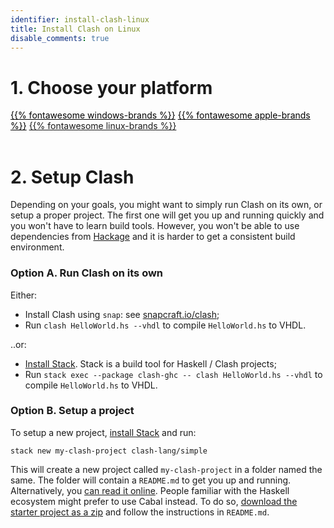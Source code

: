 ```yaml
---
identifier: install-clash-linux
title: Install Clash on Linux
disable_comments: true
---
```


<link rel="stylesheet" href="/css/install.css">

# 1. Choose your platform
<div id="platform-select">
  <a style="color:black;" href="/install/windows">{{% fontawesome windows-brands %}}</a>
  <a style="color:black;" href="/install/macos">{{% fontawesome apple-brands %}}</a>
  <a href="/install/linux">{{% fontawesome linux-brands %}}</a>
</div>

<br/>

# 2. Setup Clash
Depending on your goals, you might want to simply run Clash on its own, or setup a proper project. The first one will get you up and running quickly and you won't have to learn build tools. However, you won't be able to use dependencies from [Hackage](https://hackage.haskell.org/) and it is harder to get a consistent build environment.

### Option A. Run Clash on its own

Either:

 * Install Clash using `snap`: see [snapcraft.io/clash](https://snapcraft.io/clash);
 * Run `clash HelloWorld.hs --vhdl` to compile `HelloWorld.hs` to VHDL.

..or:

 * [Install Stack](https://docs.haskellstack.org/en/stable/README/#how-to-install). Stack is a build tool for Haskell / Clash projects;
 * Run `stack exec --package clash-ghc -- clash HelloWorld.hs --vhdl` to compile `HelloWorld.hs` to VHDL.

### Option B. Setup a project
To setup a new project, [install Stack](https://docs.haskellstack.org/en/stable/README/#how-to-install) and run:

```
stack new my-clash-project clash-lang/simple
```

This will create a new project called `my-clash-project` in a folder named the same. The folder will contain a `README.md` to get you up and running. Alternatively, you [can read it online](https://github.com/clash-lang/clash-starters/tree/main/simple#simple-starter-project). People familiar with the Haskell ecosystem might prefer to use Cabal instead. To do so, [download the starter project as a zip](https://raw.githubusercontent.com/clash-lang/clash-starters/main/simple.zip) and follow the instructions in `README.md`.
